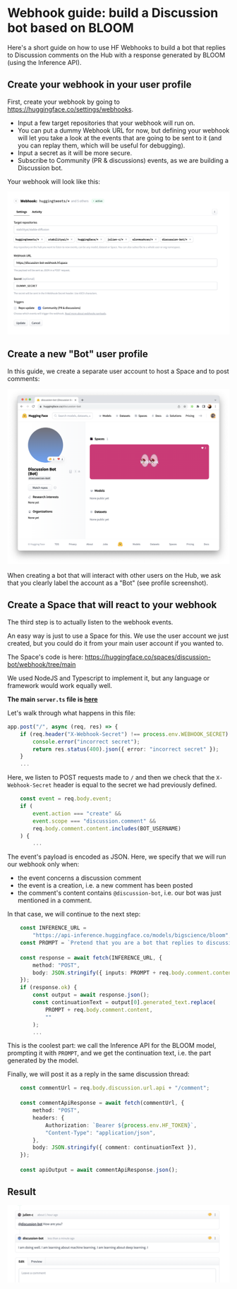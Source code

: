 # Webhook guide: build a Discussion bot based on BLOOM

Here's a short guide on how to use HF Webhooks to build a bot that replies to Discussion comments on the Hub with a response generated by BLOOM (using the Inference API).

## Create your webhook in your user profile

First, create your webhook by going to https://huggingface.co/settings/webhooks.

- Input a few target repositories that your webhook will run on.
- You can put a dummy Webhook URL for now, but defining your webhook will let you take a look at the events that are going to be sent to it (and you can replay them, which will be useful for debugging).
- Input a secret as it will be more secure.
- Subscribe to Community (PR & discussions) events, as we are building a Discussion bot.

Your webhook will look like this:

![webhook-creation](../assets/webhook-creation.png)

## Create a new "Bot" user profile

In this guide, we create a separate user account to host a Space and to post comments:

![discussion-bot-profile](../assets/discussion-bot-profile.png)

<Tip>
	When creating a bot that will interact with other users on the Hub, we ask that you clearly label the account as a "Bot" (see profile screenshot).
</Tip>

## Create a Space that will react to your webhook

The third step is to actually listen to the webhook events.

An easy way is just to use a Space for this. We use the user account we just created, but you could do it from your main user account if you wanted to.

The Space's code is here: https://huggingface.co/spaces/discussion-bot/webhook/tree/main

We used NodeJS and Typescript to implement it, but any language or framework would work equally well.

**The main `server.ts` file is [here](https://huggingface.co/spaces/discussion-bot/webhook/blob/main/server.ts)**

Let's walk through what happens in this file:

```ts
app.post("/", async (req, res) => {
	if (req.header("X-Webhook-Secret") !== process.env.WEBHOOK_SECRET) {
		console.error("incorrect secret");
		return res.status(400).json({ error: "incorrect secret" });
	}
	...
```

Here, we listen to POST requests made to `/` and then we check that the `X-Webhook-Secret` header is equal to the secret we had previously defined.


```ts
	const event = req.body.event;
	if (
		event.action === "create" &&
		event.scope === "discussion.comment" &&
		req.body.comment.content.includes(BOT_USERNAME)
	) {
		...
```



The event's payload is encoded as JSON. Here, we specify that we will run our webhook only when:
- the event concerns a discussion comment
- the event is a creation, i.e. a new comment has been posted
- the comment's content contains `@discussion-bot`, i.e. our bot was just mentioned in a comment.

In that case, we will continue to the next step:

```ts
	const INFERENCE_URL =
		"https://api-inference.huggingface.co/models/bigscience/bloom";
	const PROMPT = `Pretend that you are a bot that replies to discussions about machine learning, and reply to the following comment:\n`;

	const response = await fetch(INFERENCE_URL, {
		method: "POST",
		body: JSON.stringify({ inputs: PROMPT + req.body.comment.content }),
	});
	if (response.ok) {
		const output = await response.json();
		const continuationText = output[0].generated_text.replace(
			PROMPT + req.body.comment.content,
			""
		);
		...
```

This is the coolest part: we call the Inference API for the BLOOM model, prompting it with `PROMPT`, and we get the continuation text, i.e. the part generated by the model.

Finally, we will post it as a reply in the same discussion thread:

```ts
	const commentUrl = req.body.discussion.url.api + "/comment";

	const commentApiResponse = await fetch(commentUrl, {
		method: "POST",
		headers: {
			Authorization: `Bearer ${process.env.HF_TOKEN}`,
			"Content-Type": "application/json",
		},
		body: JSON.stringify({ comment: continuationText }),
	});

	const apiOutput = await commentApiResponse.json();
```

## Result

![discussion-result](../assets/discussion-result.png)